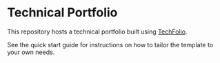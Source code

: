 # Technical Portfolio

This repository hosts a technical portfolio built using [TechFolio](http://saveitlol.github.io). 

See the quick start guide for instructions on how to tailor the template to your own needs.


